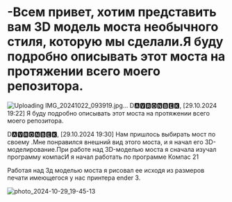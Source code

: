 # -Всем привет, хотим представить вам 3D модель моста необычного стиля, которую мы сделали.Я буду подробно описывать этот моста на протяжении всего моего репозитора.

![Uploading IMG_20241022_093919.jpg…]()
D🅰🆅🆁🅾🅽🅱🅴🅺, [29.10.2024 19:22]
Я буду подробно описывать этот моста на протяжении всего моего репозитора.

D🅰🆅🆁🅾🅽🅱🅴🅺, [29.10.2024 19:30]
Нам пришлось выбирать мост по своему .Мне понравился внешний вид этого моста, и я начал его 3D-моделирование.При работе над 3D-моделью  моста я сначала изучал программу компасИ я начал работать по программе Компас 21

Работая над 3д моделью моста я рисовал ее исходя из размеров печати имеющегося у нас принтера ender 3.

![photo_2024-10-29_19-45-13](https://github.com/user-attachments/assets/91264d6e-8b61-42e8-8c59-6a55fed34330)



